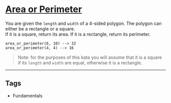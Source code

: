 # [Area or Perimeter](https://www.codewars.com/kata/5ab6538b379d20ad880000ab)

You are given the `length` and `width` of a 4-sided polygon. The polygon can either be a rectangle or a square. </br>
If it is a square, return its area. If it is a rectangle, return its perimeter.

```
area_or_perimeter(6, 10) --> 32
area_or_perimeter(4, 4) --> 16
```

> Note: for the purposes of this kata you will assume that it is a square if its `length` and `width` are equal, otherwise it is a rectangle.

---

## Tags

- Fundamentals
